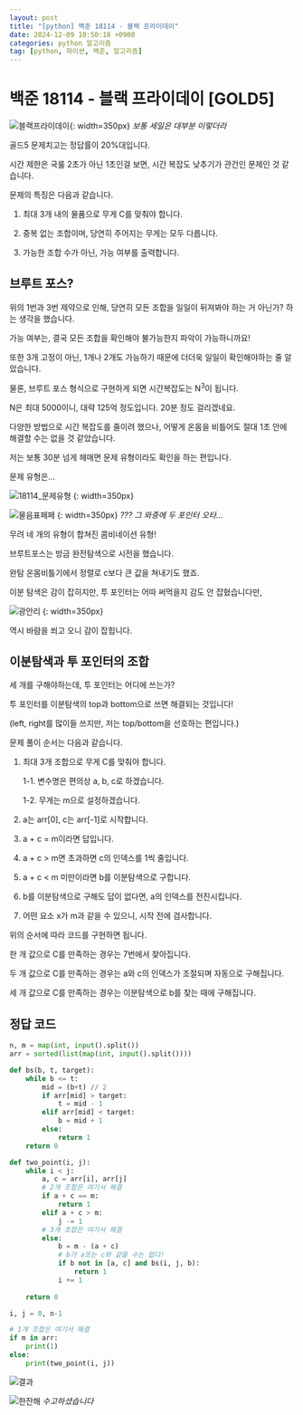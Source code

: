 ```yaml
---
layout: post
title: "[python] 백준 18114 - 블랙 프라이데이"
date: 2024-12-09 10:50:18 +0900
categories: python 알고리즘
tag: [python, 파이썬, 백준, 알고리즘]
---
```


# **백준 18114 - 블랙 프라이데이 [GOLD5]**

![블랙프라이데이](jjal/블프.jpg){: width=350px}
_보통 세일은 대부분 이렇더라_

골드5 문제치고는 정답률이 20%대입니다.

시간 제한은 국룰 2초가 아닌 1초인걸 보면, 시간 복잡도 낮추기가 관건인 문제인 것 같습니다.

문제의 특징은 다음과 같습니다.

1. 최대 3개 내의 물품으로 무게 C를 맞춰야 합니다.

2. 중복 없는 조합이며, 당연히 주어지는 무게는 모두 다릅니다.

3. 가능한 조합 수가 아닌, 가능 여부를 출력합니다.

## **브루트 포스?**

위의 1번과 3번 제약으로 인해, 당연히 모든 조합을 일일이 뒤져봐야 하는 거 아닌가? 하는 생각을 했습니다.

가능 여부는, 결국 모든 조합을 확인해야 불가능한지 파악이 가능하니까요!

또한 3개 고정이 아닌, 1개나 2개도 가능하기 때문에 더더욱 일일이 확인해야하는 줄 알았습니다.

물론, 브루트 포스 형식으로 구현하게 되면 시간복잡도는 N<sup>3</sup>이 됩니다.

N은 최대 5000이니, 대략 125억 정도입니다. 20분 정도 걸리겠네요.

다양한 방법으로 시간 복잡도를 줄이려 했으나, 어떻게 온몸을 비틀어도 절대 1초 안에 해결할 수는 없을 것 같았습니다.

저는 보통 30분 넘게 헤매면 문제 유형이라도 확인을 하는 편입니다.

문제 유형은...

![18114_문제유형](posting/18114_문제유형.png) {: width=350px}

![물음표페페](jjal/물음표페페.png) {: width=350px}
_??? 그 와중에 두 포인터 오타..._

무려 네 개의 유형이 합쳐진 콤비네이션 유형!

브루트포스는 방금 완전탐색으로 시전을 했습니다.

완탐 온몸비틀기에서 정렬로 c보다 큰 값을 쳐내기도 했죠.

이분 탐색은 감이 잡히지만, 투 포인터는 어따 써먹을지 감도 안 잡혔습니다만,

![광안리]() {: width=350px}

역시 바람을 쐬고 오니 감이 잡힙니다.

## **이분탐색과 투 포인터의 조합**

세 개를 구해야하는데, 투 포인터는 어디에 쓰는가?

투 포인터를 이분탐색의 top과 bottom으로 쓰면 해결되는 것입니다!

(left, right를 많이들 쓰지만, 저는 top/bottom을 선호하는 편입니다.)

문제 풀이 순서는 다음과 같습니다.

1. 최대 3개 조합으로 무게 C를 맞춰야 합니다.

    1-1. 변수명은 편의상 a, b, c로 하겠습니다.

    1-2. 무게는 m으로 설정하겠습니다.

2. a는 arr[0], c는 arr[-1]로 시작합니다.

3. a + c = m이라면 답입니다.

4. a + c > m면 초과하면 c의 인덱스를 1씩 줄입니다.

5. a + c < m 미만이라면 b를 이분탐색으로 구합니다.

6. b를 이분탐색으로 구해도 답이 없다면, a의 인덱스를 전진시킵니다.

7. 어떤 요소 x가 m과 같을 수 있으니, 시작 전에 검사합니다.

위의 순서에 따라 코드를 구현하면 됩니다.

한 개 값으로 C를 만족하는 경우는 7번에서 찾아집니다.

두 개 값으로 C를 만족하는 경우는 a와 c의 인덱스가 조절되며 자동으로 구해집니다.

세 개 값으로 C를 만족하는 경우는 이분탐색으로 b를 찾는 때에 구해집니다.

## **정답 코드**

```python
n, m = map(int, input().split())
arr = sorted(list(map(int, input().split())))

def bs(b, t, target):
    while b <= t:
        mid = (b+t) // 2
        if arr[mid] > target:
            t = mid - 1
        elif arr[mid] < target:
            b = mid + 1
        else:
            return 1
    return 0

def two_point(i, j):
    while i < j:
        a, c = arr[i], arr[j]
        # 2개 조합은 여기서 해결
        if a + c == m:
            return 1
        elif a + c > m:
            j -= 1
        # 3개 조합은 여기서 해결
        else:
            b = m - (a + c)
            # b가 a또는 c와 같을 수는 없다!
            if b not in [a, c] and bs(i, j, b):
                return 1
            i += 1
            
    return 0

i, j = 0, n-1

# 1개 조합은 여기서 해결
if m in arr:
    print(1)
else:
    print(two_point(i, j))
```

![결과](posting/18114_result.png)

![한잔해](posting/건배페페.png)
_수고하셨습니다_